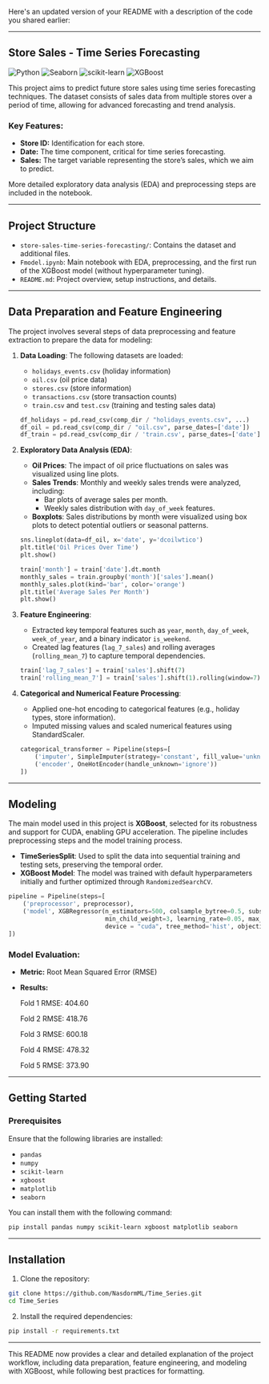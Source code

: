 Here's an updated version of your README with a description of the code you shared earlier:

---

## Store Sales - Time Series Forecasting

![Python](https://img.shields.io/badge/Python-3.11+-brightgreen)
![Seaborn](https://img.shields.io/badge/Seaborn-v0.13.2-blue)
![scikit-learn](https://img.shields.io/badge/scikit--learn-v1.5.1-yellow)
![XGBoost](https://img.shields.io/badge/XGBoost-v2.1.0-red)

This project aims to predict future store sales using time series forecasting techniques. The dataset consists of sales data from multiple stores over a period of time, allowing for advanced forecasting and trend analysis.

### Key Features:
- **Store ID:** Identification for each store.
- **Date:** The time component, critical for time series forecasting.
- **Sales:** The target variable representing the store’s sales, which we aim to predict.
  
More detailed exploratory data analysis (EDA) and preprocessing steps are included in the notebook.

---

## Project Structure

- `store-sales-time-series-forecasting/`: Contains the dataset and additional files.
- `Fmodel.ipynb`: Main notebook with EDA, preprocessing, and the first run of the XGBoost model (without hyperparameter tuning).
- `README.md`: Project overview, setup instructions, and details.

---

## Data Preparation and Feature Engineering

The project involves several steps of data preprocessing and feature extraction to prepare the data for modeling:

1. **Data Loading**: The following datasets are loaded:
   - `holidays_events.csv` (holiday information)
   - `oil.csv` (oil price data)
   - `stores.csv` (store information)
   - `transactions.csv` (store transaction counts)
   - `train.csv` and `test.csv` (training and testing sales data)

   ```python
   df_holidays = pd.read_csv(comp_dir / "holidays_events.csv", ...)
   df_oil = pd.read_csv(comp_dir / "oil.csv", parse_dates=['date'])
   df_train = pd.read_csv(comp_dir / 'train.csv', parse_dates=['date'])
   ```

2. **Exploratory Data Analysis (EDA)**:
   - **Oil Prices**: The impact of oil price fluctuations on sales was visualized using line plots.
   - **Sales Trends**: Monthly and weekly sales trends were analyzed, including:
     - Bar plots of average sales per month.
     - Weekly sales distribution with `day_of_week` features.
   - **Boxplots**: Sales distributions by month were visualized using box plots to detect potential outliers or seasonal patterns.

   ```python
   sns.lineplot(data=df_oil, x='date', y='dcoilwtico')
   plt.title('Oil Prices Over Time')
   plt.show()

   train['month'] = train['date'].dt.month
   monthly_sales = train.groupby('month')['sales'].mean()
   monthly_sales.plot(kind='bar', color='orange')
   plt.title('Average Sales Per Month')
   plt.show()
   ```

3. **Feature Engineering**:
   - Extracted key temporal features such as `year`, `month`, `day_of_week`, `week_of_year`, and a binary indicator `is_weekend`.
   - Created lag features (`lag_7_sales`) and rolling averages (`rolling_mean_7`) to capture temporal dependencies.

   ```python
   train['lag_7_sales'] = train['sales'].shift(7)
   train['rolling_mean_7'] = train['sales'].shift(1).rolling(window=7).mean()
   ```

4. **Categorical and Numerical Feature Processing**:
   - Applied one-hot encoding to categorical features (e.g., holiday types, store information).
   - Imputed missing values and scaled numerical features using StandardScaler.

   ```python
   categorical_transformer = Pipeline(steps=[
       ('imputer', SimpleImputer(strategy='constant', fill_value='unknown')),
       ('encoder', OneHotEncoder(handle_unknown='ignore'))
   ])
   ```

---

## Modeling

The main model used in this project is **XGBoost**, selected for its robustness and support for CUDA, enabling GPU acceleration. The pipeline includes preprocessing steps and the model training process.

- **TimeSeriesSplit**: Used to split the data into sequential training and testing sets, preserving the temporal order.
- **XGBoost Model**: The model was trained with default hyperparameters initially and further optimized through `RandomizedSearchCV`.

```python
pipeline = Pipeline(steps=[
    ('preprocessor', preprocessor),
    ('model', XGBRegressor(n_estimators=500, colsample_bytree=0.5, subsample=0.7, 
                           min_child_weight=3, learning_rate=0.05, max_depth=6, reg_lambda=0.5,reg_alpha=0.5,
                           device = "cuda", tree_method='hist', objective='reg:squarederror', random_state=42,))
])
```

### Model Evaluation:
- **Metric:** Root Mean Squared Error (RMSE)
- **Results:**

  Fold 1 RMSE: 404.60

  Fold 2 RMSE: 418.76

  Fold 3 RMSE: 600.18

  Fold 4 RMSE: 478.32

  Fold 5 RMSE: 373.90

---

## Getting Started

### Prerequisites

Ensure that the following libraries are installed:
- `pandas`
- `numpy`
- `scikit-learn`
- `xgboost`
- `matplotlib`
- `seaborn`

You can install them with the following command:
```bash
pip install pandas numpy scikit-learn xgboost matplotlib seaborn
```

---

## Installation

1. Clone the repository:
```bash
git clone https://github.com/NasdormML/Time_Series.git
cd Time_Series
```

2. Install the required dependencies:
```bash
pip install -r requirements.txt
```

---

This README now provides a clear and detailed explanation of the project workflow, including data preparation, feature engineering, and modeling with XGBoost, while following best practices for formatting.

